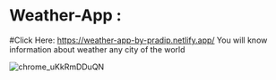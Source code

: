 # Weather-App :
#Click Here: https://weather-app-by-pradip.netlify.app/
You will know information about weather any city of the world

![chrome_uKkRmDDuQN](https://user-images.githubusercontent.com/60803643/172806683-c58feb69-acbf-4bbd-8be2-fc239d3fd03c.png)
